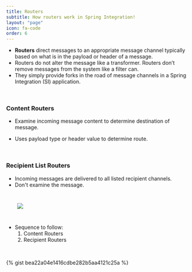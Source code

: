 ```yaml
---
title: Routers
subtitle: How routers work in Spring Integration!
layout: "page"
icon: fa-code
order: 6
---
```


- **Routers** direct messages to an appropriate message channel typically based on what is in the payload or header of a message.
- Routers do not alter the message like a transformer. Routers don’t remove messages from the system like a filter can.
- They simply provide forks in the road of message channels in a Spring Integration (SI) application.

<br/>


### **Content Routers**
  
- Examine incoming message content to determine destination of message.
- Uses payload type or header value to determine route.
  
  <br/>
      
### **Recipient List Routers**
  
- Incoming messages are delivered to all listed recipient channels.
- Don't examine the message.

  	
<br/>
   
<img src="{{ site.baseurl }}/imgs/Routers.PNG" style="display: block; padding: 2% 0% 2% 6%;"/>
   
<br/>
  

- Sequence to follow:
	1. Content Routers
	2. Recipient Routers
   
<br/>
	
		
{% gist bea22a04e1416cdbe282b5aa4121c25a %}